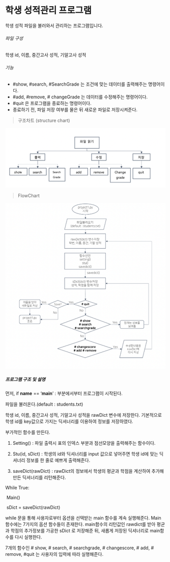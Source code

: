 # 학생 성적관리 프로그램



학생 성적 파일을 불러와서 관리하는 프로그램입니다.



###### 파일 구성

학생 id, 이름, 중간고사 성적, 기말고사 성적



###### 기능

- #show, #search, #SearchGrade 는 조건에 맞는 데이터를 출력해주는 명령어이다.
- #add, #remove, # changeGrade 는 데이터를 수정해주는 명령어이다.
- #quit 은 프로그램을 종료하는 명령어이다.
- 종료하기 전, 파일 저장 여부를 물은 뒤 새로운 파일로 저장시켜준다.







> 구조차트 (structure chart)

![](structurechart.png)







> FlowChart



![](flowchart.png)




##### 프로그램 구조 및 설명



먼저, if __name__ == ‘__main__’ : 부분에서부터 프로그램이 시작된다.

파일을 불러온다.(default : students.txt)

학생 id, 이름, 중간고사 성적, 기말고사 성적을 rawDict 변수에 저장한다. 기본적으로 학생 id를 key값으로 가지는 딕셔너리를 이용하여 정보를 저장하였다.

부가적인 함수를 만든다.

1. Setting() : 파일 출력시 표의 인덱스 부분과 점선모양을 출력해주는 함수이다.

2. Stu(id, sDict) : 학생의 id와 딕셔너리를 input 값으로 넣어주면 학생 id에 맞는 딕셔너리 정보를 한 줄로 예쁘게 출력해준다.

3. saveDict(rawDict) : rawDict의 정보에서 학생의 평균과 학점을 계산하여 추가해 만든 딕셔너리를 리턴해준다.





While True:

​     Main()

​     sDict = saveDict(rawDict)

 

while 문을 통해 사용자로부터 옵션을 선택받는 main 함수를 계속 실행해준다. Main 함수에는 7가지의 옵션 함수들이 존재한다. main함수의 리턴값인 rawdict를 받아 평균과 학점의 추가정보를 가공한 sDict 로 저장해준 뒤, 새롭게 저장된 딕셔너리로 main함수를 다시 실행한다.

 

7개의 함수인 # show, # search, # searchgrade, # changescore, # add, # remove, #quit 는 사용자의 입력에 따라 실행해준다.
